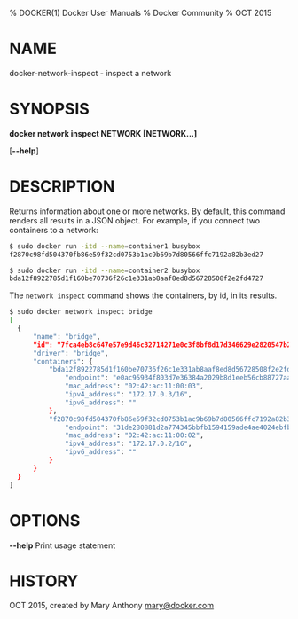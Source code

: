 % DOCKER(1) Docker User Manuals
% Docker Community
% OCT 2015
# NAME
docker-network-inspect - inspect a network

# SYNOPSIS
**docker network inspect NETWORK [NETWORK...]**

[**--help**]

# DESCRIPTION

Returns information about one or more networks. By default, this command renders all results in a JSON object. For example, if you connect two containers to a network:

```bash
$ sudo docker run -itd --name=container1 busybox
f2870c98fd504370fb86e59f32cd0753b1ac9b69b7d80566ffc7192a82b3ed27

$ sudo docker run -itd --name=container2 busybox
bda12f8922785d1f160be70736f26c1e331ab8aaf8ed8d56728508f2e2fd4727
```

The `network inspect` command shows the containers, by id, in its results.

```bash
$ sudo docker network inspect bridge
[
  {
      "name": "bridge",
      "id": "7fca4eb8c647e57e9d46c32714271e0c3f8bf8d17d346629e2820547b2d90039",
      "driver": "bridge",
      "containers": {
          "bda12f8922785d1f160be70736f26c1e331ab8aaf8ed8d56728508f2e2fd4727": {
              "endpoint": "e0ac95934f803d7e36384a2029b8d1eeb56cb88727aa2e8b7edfeebaa6dfd758",
              "mac_address": "02:42:ac:11:00:03",
              "ipv4_address": "172.17.0.3/16",
              "ipv6_address": ""
          },
          "f2870c98fd504370fb86e59f32cd0753b1ac9b69b7d80566ffc7192a82b3ed27": {
              "endpoint": "31de280881d2a774345bbfb1594159ade4ae4024ebfb1320cb74a30225f6a8ae",
              "mac_address": "02:42:ac:11:00:02",
              "ipv4_address": "172.17.0.2/16",
              "ipv6_address": ""
          }
      }
  }
]
```


# OPTIONS

**--help**
  Print usage statement

# HISTORY
OCT 2015, created by Mary Anthony <mary@docker.com>
